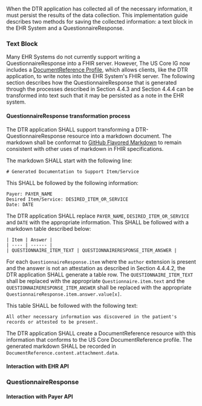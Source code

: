 When the DTR application has collected all of the necessary information, it must persist the results of the data collection. This implementation guide describes two methods for saving the collected information: a text block in the EHR System and a QuestionnaireResponse.

### Text Block
Many EHR Systems do not currently support writing a QuestionnaireResponse into a FHIR server. However, The US Core IG now includes a [DocumentReference Profile](https://build.fhir.org/ig/HL7/US-Core-R4/StructureDefinition-new-us-core-documentreference.html), which allows clients, like the DTR application, to write notes into the EHR System's FHIR server. The following section describes how the QuestionnaireResponse that is generated through the processes described in Section 4.4.3 and Section 4.4.4 can be transformed into text such that it may be persisted as a note in the EHR system.

#### QuestionnaireResponse transformation process
The DTR application SHALL support transforming a DTR-QuestionnaireResponse resource into a markdown document. The markdown shall be conformat to [GitHub Flavored Markdown](https://github.github.com/gfm/) to remain consistent with other uses of markdown in FHIR specifications.

The markdown SHALL start with the following line:

```
# Generated Documentation to Support Item/Service
```

This SHALL be followed by the following information:

```
Payer: PAYER_NAME
Desired Item/Service: DESIRED_ITEM_OR_SERVICE
Date: DATE
```

The DTR application SHALL replace `PAYER_NAME`, `DESIRED_ITEM_OR_SERVICE` and `DATE` with the appropriate information. This SHALL be followed with a markdown table described below:

```
| Item | Answer |
| ---- | ------ |
| QUESTIONNAIRE_ITEM_TEXT | QUESTIONNAIRERESPONSE_ITEM_ANSWER |
```

For each `QuestionnaireResponse.item` where the `author` extension is present and the answer is not an attestation as described in Section 4.4.4.2, the DTR application SHALL generate a table row. The `QUESTIONNAIRE_ITEM_TEXT` shall be replaced with the appropriate `Questionnaire.item.text` and the `QUESTIONNAIRERESPONSE_ITEM_ANSWER` shall be replaced with the appropriate `QuestionnaireResponse.item.answer.value[x]`.

This table SHALL be followed with the following text:

```
All other necessary information was discovered in the patient's records or attested to be present.
```

The DTR application SHALL create a DocumentReference resource with this information that conforms to the US Core DocumentReference profile. The generated markdown SHALL be recorded in `DocumentReference.content.attachment.data`.

#### Interaction with EHR API
### QuestionnaireResponse
#### Interaction with Payer API
